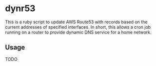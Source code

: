 dynr53
======

This is a ruby script to update AWS Route53 with records based on the current
addresses of specified interfaces. In short, this allows a cron job running on a
router to provide dynamic DNS service for a home network.

## Usage

TODO
